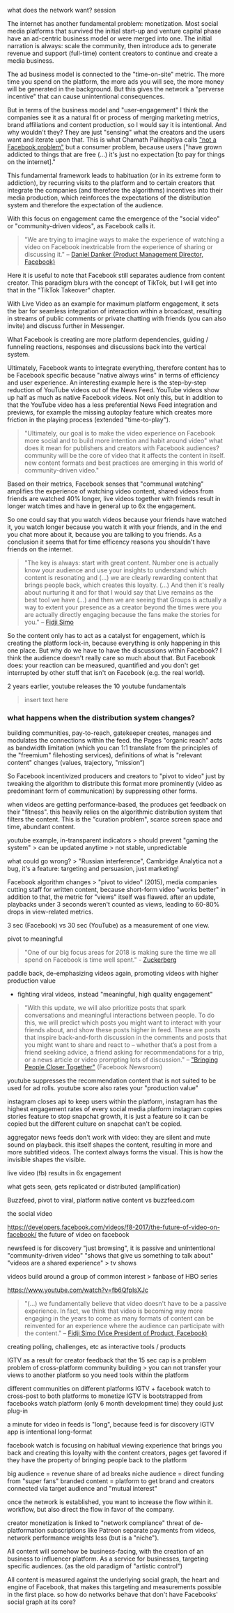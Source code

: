 what does the network want? session

The internet has another fundamental problem: monetization. Most social media platforms that survived the initial start-up and venture capital phase have an ad-centric business model or were merged into one. The initial narration is always: scale the community, then introduce ads to generate revenue and support (full-time) content creators to continue and create a media business.

The ad business model is connected to the "time-on-site" metric. The more time you spend on the platform, the more ads you will see, the more money will be generated in the background.
But this gives the network a "perverse incentive" that can cause unintentional consequences.

But in terms of the business model and "user-engagement" I think the companies see it as a natural fit or process of merging marketing metrics, brand affiliations and content production, so I would say it is intentional. And why wouldn't they? They are just "sensing" what the creators and the users want and iterate upon that. This is what Chamath Palihapitiya calls ["not a Facebook problem"][1] but a consumer problem, because users ["have grown addicted to things that are free (...) it's just no expectation [to pay for things on the internet]."

This fundamental framework leads to habituation (or in its extreme form to addiction), by recurring visits to the platform and to certain creators that integrate the companies (and therefore the algorithms) incentives into their media production, which reinforces the expectations of the distribution system and therefore the expectation of the audience.

With this focus on engagement came the emergence of the "social video" or "community-driven videos", as Facebook calls it.

> "We are trying to imagine ways to make the experience of watching a video on Facebook inextricable from the experience of sharing or discussing it." – [Daniel Danker (Product Management Director, Facebook)][2]

Here it is useful to note that Facebook still separates audience from content creator. This paradigm blurs with the concept of TikTok, but I will get into that in the "TikTok Takeover" chapter.

With Live Video as an example for maximum platform engagement, it sets the bar for seamless integration of interaction within a broadcast, resulting in streams of public comments or private chatting with friends (you can also invite) and discuss further in Messenger.

What Facebook is creating are more platform dependencies, guiding / funneling reactions, responses and discussions back into the vertical system.

Ultimately, Facebook wants to integrate everything, therefore content has to be Facebook specific because "native always wins" in terms of efficiency and user experience. An interesting example here is the step-by-step reduction of YouTube videos out of the News Feed. YouTube videos show up half as much as native Facebook videos. Not only this, but in addition to that the YouTube video has a less preferential News Feed integration and previews, for example the missing autoplay feature which creates more friction in the playing process (extended "time-to-play").

> "Ultimately, our goal is to make the video experience on Facebook more social and to build more intention and habit around video"
what does it mean for publishers and creators with Facebook audiences?
community will be the core of video that it affects the content in itself. new content formats and best practices are emerging in this world of community-driven video."

Based on their metrics, Facebook senses that "communal watching" amplifies the experience of watching video content, shared videos from friends are watched 40% longer, live videos together with friends result in longer watch times and have in general up to 6x the engagement.

So one could say that you watch videos because your friends have watched it, you watch longer because you watch it with your friends, and in the end you chat more about it, because you are talking to you friends.
As a conclusion it seems that for time efficency reasons you shouldn't have friends on the internet.


> "The key is always: start with great content. Number one is actually know your audience and use your insights to understand which content is resonating and (...) we are clearly rewarding content that brings people back, which creates this loyalty. (...) And then it's really about nurturing it and for that I would say that Live remains as the best tool we have (...) and then we are seeing that Groups is actually a way to extent your presence as a creator beyond the times were you are actually  directly engaging because the fans make the stories for you."
– [Fidji Simo][3]

So the content only has to act as a catalyst for engagement, which is creating the platform lock-in, because everything is only happening in this one place. But why do we have to have the discussions within Facebook? I think the audience doesn't really care so much about that. But Facebook does: your reaction can be measured, quantified and you don't get interrupted by other stuff that isn't on Facebook (e.g. the real world).


2 years earlier, youtube releases the 10 youtube fundamentals
> insert text here


### what happens when the distribution system changes?

building communities, pay-to-reach, gatekeeper creates, manages and modulates the connections within the feed. the Pages "organic reach" acts as bandwidth limitation (which you can 1:1 translate from the principles of the "freemium" filehosting services), definitions of what is "relevant content" changes (values, trajectory, "mission“)


So Facebook incentivized producers and creators to "pivot to video" just by tweaking the algorithm to distribute this format more prominently (video as predominant form of communication) by suppressing other forms.

when videos are getting performance-based, the produces get feedback on their "fitness". this heavily relies on the algorithmic distribution system that filters the content. This is the "curation problem", scarce screen space and time, abundant content.

youtube example, in-transparent indicators > should prevent "gaming the system" > can be updated anytime > not stable, unpredictable

what could go wrong? > "Russian interference", Cambridge Analytica
not a bug, it's a feature: targeting and persuasion, just marketing!

Facebook algorithm changes > "pivot to video" (2015), media companies cutting staff for written content, because short-form video "works better"
in addition to that, the metric for "views" itself was flawed. after an update, playbacks under 3 seconds weren't counted as views, leading to 60-80% drops in view-related metrics.

3 sec (Facebook) vs 30 sec (YouTube) as a measurement of one view.



pivot to meaningful

> "One of our big focus areas for 2018 is making sure the time we all spend on Facebook is time well spent." - [Zuckerberg][6]


paddle back, de-emphasizing videos again, promoting videos with higher production value
- fighting viral videos, instead "meaningful, high quality engagement"

> "With this update, we will also prioritize posts that spark conversations and meaningful interactions between people. To do this, we will predict which posts you might want to interact with your friends about, and show these posts higher in feed. These are posts that inspire back-and-forth discussion in the comments and posts that you might want to share and react to – whether that’s a post from a friend seeking advice, a friend asking for recommendations for a trip, or a news article or video prompting lots of discussion."
– ["Bringing People Closer Together"][5] (Facebook Newsroom)




youtube suppresses the recommendation content that is not suited to be used for ad rolls.
youtube score also rates your "production value"

instagram closes api to keep users within the platform, instagram has the highest engagement rates of every social media platform
instagram copies stories feature to stop snapchat growth, it is just a feature so it can be copied but the different culture on snapchat can't be copied.


aggregator news feeds don't work with video: they are silent and mute sound on playback. this itself shapes the content, resulting in more and more subtitled videos. The context always forms the visual. This is how the invisible shapes the visible.

live video (fb) results in 6x engagement


what gets seen, gets replicated or distributed (amplification)



Buzzfeed, pivot to viral, platform native content vs buzzfeed.com

the social video

https://developers.facebook.com/videos/f8-2017/the-future-of-video-on-facebook/
the future of video on facebook

newsfeed is for discovery "just browsing", it is passive and unintentional
"community-driven video"
"shows that give us something to talk about"
"videos are a shared experience" > tv shows



videos build around a group of common interest > fanbase of HBO series




https://www.youtube.com/watch?v=fb6QfpIsXJc

> "(...) we fundamentally believe that video doesn't have to be a passive experience. In fact, we think that video is becoming way more engaging in the years to come as many formats of content can be reinvented for an experience where the audience can participate with the content."
– [Fidji Simo (Vice President of Product, Facebook)][4]

creating polling, challenges, etc as interactive tools / products


IGTV as a result for creator feedback that the 15 sec cap is a problem
problem of cross-platform community building > you can not transfer your views to another platform so you need tools within the platform

different communities on different platforms
IGTV + facebook watch to cross-post to both platforms to monetize
IGTV is bootstrapped from facebooks watch platform (only 6 month development time) they could just plug-in

a minute for video in feeds is "long", because feed is for discovery
IGTV app is intentional long-format

facebook watch is focusing on habitual viewing experience that brings you back and creating this loyalty with the content creators, pages get favored if they have the property of bringing people back to the platform


big audience = revenue share of ad breaks
niche audience = direct funding from "super fans"
branded content = platform to get brand and creators connected via target audience and "mutual interest"


once the network is established, you want to increase the flow within it. workflow, but also direct the flow in favor of the company.


creator monetization is linked to "network compliance"
threat of de-platformation
subscriptions like Patreon separate payments from videos, network performance weights less (but is a "niche").  


All content will somehow be business-facing, with the creation of an business to influencer platform. As a service for businesses, targeting specific audiences. (as the old paradigm of "artistic control")


All content is measured against the underlying social graph, the heart and engine of Facebook, that makes this targeting and measurements possible in the first place. so how do networks behave that don't have Facebooks' social graph at its core?


[1]:https://youtu.be/hZY986XSHxM?t=111
[2]:https://youtu.be/RPqVq9A4o_4?t=1829
[3]:https://youtu.be/fb6QfpIsXJc?t=876
[4]:https://youtu.be/fb6QfpIsXJc?t=142
[5]:https://newsroom.fb.com/news/2018/01/news-feed-fyi-bringing-people-closer-together/#
[6]:https://www.facebook.com/zuck/posts/10104413015393571
